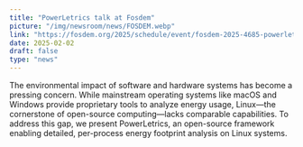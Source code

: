 ```yaml
---
title: "PowerLetrics talk at Fosdem"
picture: "/img/newsroom/news/FOSDEM.webp"
link: "https://fosdem.org/2025/schedule/event/fosdem-2025-4685-powerletrics-democratizing-energy-metrics-for-linux/"
date: 2025-02-02
draft: false
type: "news"
---
```


The environmental impact of software and hardware systems has become a pressing concern. While mainstream operating systems like macOS and Windows provide proprietary tools to analyze energy usage, Linux—the cornerstone of open-source computing—lacks comparable capabilities. To address this gap, we present PowerLetrics, an open-source framework enabling detailed, per-process energy footprint analysis on Linux systems.